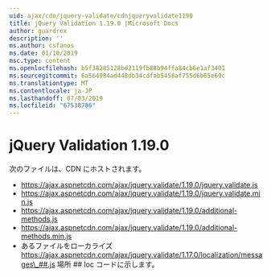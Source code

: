 ```yaml
---
uid: ajax/cdn/jquery-validate/cdnjqueryvalidate1190
title: jQuery Validation 1.19.0 |Microsoft Docs
author: guardrex
description: ''
ms.author: csfanos
ms.date: 01/10/2019
msc.type: content
ms.openlocfilehash: b5f38285128bd2119fb88b94ffa84cb6e1af3401
ms.sourcegitcommit: 6a564984ad448db34cdfab5458af755d6b65e69c
ms.translationtype: MT
ms.contentlocale: ja-JP
ms.lasthandoff: 07/03/2019
ms.locfileid: "67538786"
---
```

# <a name="jquery-validation-1190"></a>jQuery Validation 1.19.0

次のファイルは、CDN にホストされます。

- https://ajax.aspnetcdn.com/ajax/jquery.validate/1.19.0/jquery.validate.js
- https://ajax.aspnetcdn.com/ajax/jquery.validate/1.19.0/jquery.validate.min.js
- https://ajax.aspnetcdn.com/ajax/jquery.validate/1.19.0/additional-methods.js
- https://ajax.aspnetcdn.com/ajax/jquery.validate/1.19.0/additional-methods.min.js
- あるファイルをローカライズ https://ajax.aspnetcdn.com/ajax/jquery.validate/1.17.0/localization/messages\_##.js 場所 ## loc コードに示します。
